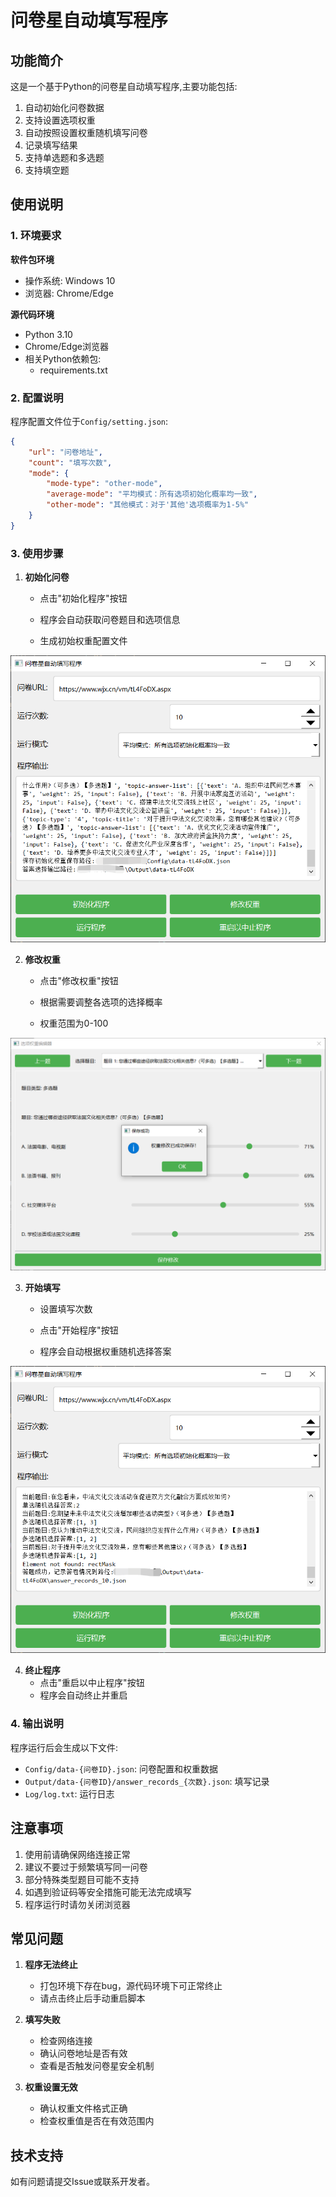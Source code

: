 # 问卷星自动填写程序

## 功能简介

这是一个基于Python的问卷星自动填写程序,主要功能包括:

1. 自动初始化问卷数据
2. 支持设置选项权重
3. 自动按照设置权重随机填写问卷
4. 记录填写结果
5. 支持单选题和多选题
6. 支持填空题

## 使用说明

### 1. 环境要求
**软件包环境**

- 操作系统: Windows 10
- 浏览器: Chrome/Edge

**源代码环境**

- Python 3.10
- Chrome/Edge浏览器
- 相关Python依赖包:
  - requirements.txt

### 2. 配置说明

程序配置文件位于`Config/setting.json`:

```json
{
    "url": "问卷地址",
	"count": "填写次数",
	"mode": {
		"mode-type": "other-mode",
		"average-mode": "平均模式：所有选项初始化概率均一致",
		"other-mode": "其他模式：对于'其他'选项概率为1-5%"
	}
}
```

### 3. 使用步骤

1. **初始化问卷**
  
   - 点击"初始化程序"按钮
   
   - 程序会自动获取问卷题目和选项信息
   
   - 生成初始权重配置文件
   

![image-20250403232527959](Doc/images/image-20250403232527959.png)

2. **修改权重**
   - 点击"修改权重"按钮
   
   - 根据需要调整各选项的选择概率

   - 权重范围为0-100
   

![image-20250403232615416](Doc/images/image-20250403232615416.png)

3. **开始填写**
   - 设置填写次数
   
   - 点击"开始程序"按钮

   - 程序会自动根据权重随机选择答案
   

![image-20250403232700576](Doc/images/image-20250403232700576.png)

4. **终止程序**
   - 点击"重启以中止程序"按钮
   - 程序会自动终止并重启

### 4. 输出说明

程序运行后会生成以下文件:

- `Config/data-{问卷ID}.json`: 问卷配置和权重数据
- `Output/data-{问卷ID}/answer_records_{次数}.json`: 填写记录
- `Log/log.txt`: 运行日志

## 注意事项

1. 使用前请确保网络连接正常
2. 建议不要过于频繁填写同一问卷
3. 部分特殊类型题目可能不支持
4. 如遇到验证码等安全措施可能无法完成填写
5. 程序运行时请勿关闭浏览器

## 常见问题

1. **程序无法终止**
   - 打包环境下存在bug，源代码环境下可正常终止
   - 请点击终止后手动重启脚本

2. **填写失败**
   - 检查网络连接
   - 确认问卷地址是否有效
   - 查看是否触发问卷星安全机制

3. **权重设置无效**
   - 确认权重文件格式正确
   - 检查权重值是否在有效范围内

## 技术支持

如有问题请提交Issue或联系开发者。
